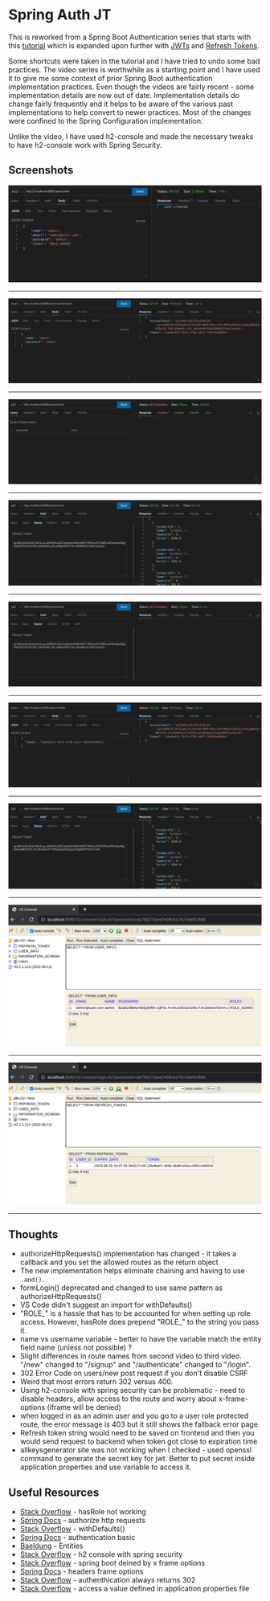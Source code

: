 # Spring Auth JT

This is reworked from a Spring Boot Authentication series that starts with this [tutorial](https://www.youtube.com/watch?v=R76S0tfv36w) which is expanded upon further with [JWTs](https://www.youtube.com/watch?v=NcLtLZqGu2M) and [Refresh Tokens](https://www.youtube.com/watch?v=Wp4h_wYXqmU).

Some shortcuts were taken in the tutorial and I have tried to undo some bad practices.  The video series is worthwhile as a starting point and I have used it to give me some context of prior Spring Boot authentication implementation practices.  Even though the videos are fairly recent - some implementation details are now out of date.  Implementation details do change fairly frequently and it helps to be aware of the various past implementations to help convert to newer practices.  Most of the changes were confined to the Spring Configuration implementation.  

Unlike the video, I have used h2-console and made the necessary tweaks to have h2-console work with Spring Security.   

## Screenshots

![](screenshots/spring-auth-jt-1.png)

***

![](screenshots/spring-auth-jt-2.png)

***

![](screenshots/spring-auth-jt-3.png "Access Admin Protected Route with JWT")

***

![](screenshots/spring-auth-jt-4.png)

***

![](screenshots/spring-auth-jt-5.png "Denied after JWT expires")

***

![](screenshots/spring-auth-jt-6.png "Use token to get new access token")

***

![](screenshots/spring-auth-jt-7.png "Can access protected route again")

***

![](screenshots/spring-auth-jt-8.png "h2 console user info table")

***

![](screenshots/spring-auth-jt-9.png "h2 console refresh token table")

***

## Thoughts
 
- authorizeHttpRequests() implementation has changed - it takes a callback and you set the allowed routes as the return object
- The new implementation helps eliminate chaining and having to use `.and()`.   
- formLogin() deprecated and changed to use same pattern as authorizeHttpRequests()
- VS Code didn't suggest an import for withDefaults()
- "ROLE_" is a hassle that has to be accounted for when setting up role access.  However, hasRole does prepend "ROLE_" to the string you pass it.  
- name vs username variable - better to have the variable match the entity field name (unless not possible) ?  
- Slight differences in route names from second video to third video.  "/new" changed to "/signup" and "/authenticate" changed to "/login".  
- 302 Error Code on users/new post request if you don't disable CSRF
- Weird that most errors return 302 versus 400.  
- Using h2-console with spring security can be problematic - need to disable headers, allow access to the route and worry about x-frame-options (iframe will be denied)
- when logged in as an admin user and you go to a user role protected route, the error message is 403 but it still shows the fallback error page
- Refresh token string would need to be saved on frontend and then you would send request to backend when token got close to expiration time 
- allkeysgenerator site was not working when I checked - used openssl command to generate the secret key for jwt.  Better to put secret inside application properties and use variable to access it.  

## Useful Resources

- [Stack Overflow](https://stackoverflow.com/questions/41946473/springboot-security-hasrole-not-working) - hasRole not working
- [Spring Docs](https://docs.spring.io/spring-security/reference/servlet/authorization/authorize-http-requests.html) - authorize http requests
- [Stack Overflow](https://stackoverflow.com/questions/64191637/the-method-withdefaults-is-undefined-for-the-type-securityconfiguration) - withDefaults()
- [Spring Docs](https://docs.spring.io/spring-security/reference/servlet/authentication/passwords/basic.html) - authentication basic
- [Baeldung](https://www.baeldung.com/jpa-entities) - Entities
- [Stack Overflow](https://stackoverflow.com/questions/74680244/h2-database-console-not-opening-with-spring-security) - h2 console with spring security
- [Stack Overflow](https://stackoverflow.com/questions/26220083/h2-database-console-spring-boot-load-denied-by-x-frame-options) - spring boot deined by x frame options
- [Spring Docs](https://docs.spring.io/spring-security/site/docs/5.0.x/reference/html/headers.html#headers-frame-options) - headers frame options
- [Stack Overflow](https://stackoverflow.com/questions/50157911/spring-security-5-authentication-always-return-302) - authenthication always returns 302
- [Stack Overflow](https://stackoverflow.com/questions/30528255/how-to-access-a-value-defined-in-the-application-properties-file-in-spring-boot) - access a value defined in application properties file